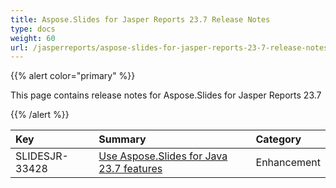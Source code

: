 ```yaml
---
title: Aspose.Slides for Jasper Reports 23.7 Release Notes
type: docs
weight: 60
url: /jasperreports/aspose-slides-for-jasper-reports-23-7-release-notes/
---
```


{{% alert color="primary" %}} 

This page contains release notes for Aspose.Slides for Jasper Reports 23.7

{{% /alert %}} 

|**Key**|**Summary**|**Category**|
| :- | :- | :- |
|SLIDESJR-33428|[Use Aspose.Slides for Java 23.7 features](/slides/java/aspose-slides-for-java-23-7-release-notes/)|Enhancement|